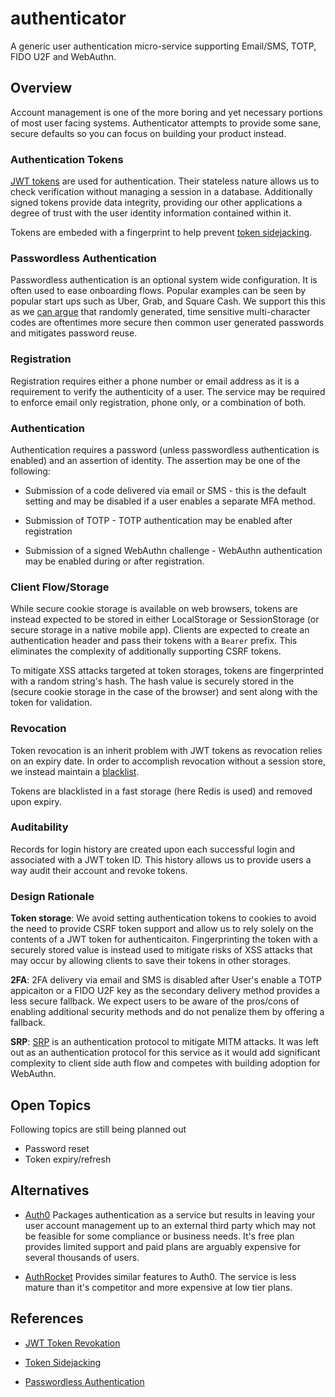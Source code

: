 # authenticator

A generic user authentication micro-service supporting Email/SMS, TOTP, FIDO U2F and WebAuthn.

## Overview

Account management is one of the more boring and yet necessary portions of most user
facing systems. Authenticator attempts to provide some sane, secure defaults so you can
focus on building your product instead.

### Authentication Tokens

[JWT tokens](https://jwt.io) are used for authentication. Their stateless nature allows
us to check verification without managing a session in a database. Additionally signed
tokens provide data integrity, providing our other applications a degree of trust
with the user identity information contained within it.

Tokens are embeded with a fingerprint to help prevent [token sidejacking](https://github.com/OWASP/CheatSheetSeries/blob/master/cheatsheets/JSON_Web_Token_Cheat_Sheet_for_Java.md#token-sidejacking).

### Passwordless Authentication

Passwordless authentication is an optional system wide configuration. It is often used
to ease onboarding flows. Popular examples can be seen by popular start ups such as
Uber, Grab, and Square Cash.  We support this this as we [can argue](https://auth0.com/passwordless) that randomly
generated, time sensitive multi-character codes are oftentimes more secure then common
user generated passwords and mitigates password reuse.

### Registration

Registration requires either a phone number or email address as it is a requirement to
verify the authenticity of a user. The service may be required to enforce email only
registration, phone only, or a combination of both.

### Authentication

Authentication requires a password (unless passwordless authentication is enabled) and
an assertion of identity. The assertion may be one of the following:

* Submission of a code delivered via email or SMS - this is the default setting and may
be disabled if a user enables a separate MFA method.

* Submission of TOTP - TOTP authentication may be enabled after registration

* Submission of a signed WebAuthn challenge - WebAuthn authentication may be enabled
during or after registration.

### Client Flow/Storage

While secure cookie storage is available on web browsers, tokens are instead expected
to be stored in either LocalStorage or SessionStorage (or secure storage in a native
mobile app). Clients are expected to create an authentication header and pass their tokens
with a `Bearer` prefix. This eliminates the complexity of additionally supporting CSRF
tokens.

To mitigate XSS attacks targeted at token storages, tokens are fingerprinted with a random
string's hash. The hash value is securely stored in the (secure cookie storage in the
case of the browser) and sent along with the token for validation.

### Revocation

Token revocation is an inherit problem with JWT tokens as revocation relies on an expiry
date. In order to accomplish revocation without a session store, we instead maintain a [blacklist](https://github.com/OWASP/CheatSheetSeries/blob/master/cheatsheets/JSON_Web_Token_Cheat_Sheet_for_Java.md#token-explicit-revocation-by-the-user).

Tokens are blacklisted in a fast storage (here Redis is used) and removed upon expiry.

### Auditability

Records for login history are created upon each successful login and associated with a
JWT token ID. This history allows us to provide users a way audit their account and
revoke tokens.

### Design Rationale

**Token storage**: We avoid setting authentication tokens to cookies to avoid the need to
provide CSRF token support and allow us to rely solely on the contents of a JWT token
for authenticaiton. Fingerprinting the token with a securely stored value is instead
used to mitigate risks of XSS attacks that may occur by allowing clients to save their
tokens in other storages.

**2FA**: 2FA delivery via email and SMS is disabled after User's enable a TOTP
appicaiton or a FIDO U2F key as the secondary delivery method provides a less
secure fallback. We expect users to be aware of the pros/cons of enabling
additional security methods and do not penalize them by offering a fallback.

**SRP**: [SRP](https://github.com/fmitra/srp) is an authentication protocol to mitigate MITM attacks.
It was left out as an authentication protocol for this service as it would add significant
complexity to client side auth flow  and competes with building adoption for WebAuthn.

## Open Topics

Following topics are still being planned out

* Password reset
* Token expiry/refresh

## Alternatives

* [Auth0](https://auth0.com/) Packages authentication as a service but results in leaving
your user account management up to an external third party which may not be feasible
for some compliance or business needs. It's free plan provides limited support and paid
plans are arguably expensive for several thousands of users.

* [AuthRocket](https://authrocket.com) Provides similar features to Auth0. The service
is less mature than it's competitor and more expensive at low tier plans.

## References

* [JWT Token Revokation](https://github.com/OWASP/CheatSheetSeries/blob/master/cheatsheets/JSON_Web_Token_Cheat_Sheet_for_Java.md#token-explicit-revocation-by-the-user)

* [Token Sidejacking](https://github.com/OWASP/CheatSheetSeries/blob/master/cheatsheets/JSON_Web_Token_Cheat_Sheet_for_Java.md#token-sidejacking)

* [Passwordless Authentication](https://auth0.com/passwordless)
